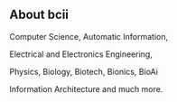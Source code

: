 ## About bcii

Computer Science, Automatic Information,

Electrical and Electronics Engineering,

Physics, Biology, Biotech, Bionics, BioAi

Information Architecture and much more.
